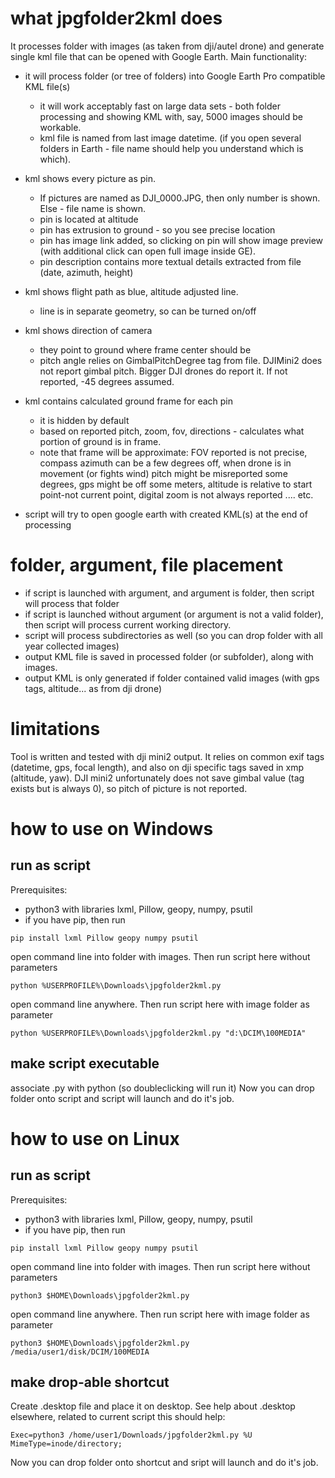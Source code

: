 # what jpgfolder2kml does
It processes folder with images (as taken from dji/autel drone) and generate single kml file that can be opened with Google Earth. 
Main functionality:

- it will process folder (or tree of folders) into Google Earth Pro compatible KML file(s)
  - it will work acceptably fast on large data sets - both folder processing and showing KML with, say, 5000 images should be workable.  
  - kml file is named from last image datetime. (if you open several folders in Earth - file name should help you understand which is which). 

- kml shows every picture as pin. 
  - If pictures are named as DJI_0000.JPG, then only number is shown. Else - file name is shown. 
  - pin is located at altitude
  - pin has extrusion to ground - so you see precise location
  - pin has image link added, so clicking on pin will show image preview (with additional click can open full image inside GE). 
  - pin description contains more textual details extracted from file (date, azimuth, height)

- kml shows flight path as blue, altitude adjusted line.
  - line is in separate geometry, so can be turned on/off

- kml shows direction of camera
  - they point to ground where frame center should be
  - pitch angle relies on GimbalPitchDegree tag from file. DJIMini2 does not report gimbal pitch. Bigger DJI drones do report it. If not reported, -45 degrees assumed. 
  
- kml contains calculated ground frame for each pin
  - it is hidden by default
  - based on reported pitch, zoom, fov, directions - calculates what portion of ground is in frame. 
  - note that frame will be approximate: FOV reported is not precise, compass azimuth can be a few degrees off, when drone is in movement (or fights wind) pitch might be misreported some degrees, gps might be off some meters, altitude is relative to start point-not current point, digital zoom is not always reported .... etc. 

- script will try to open google earth with created KML(s) at the end of processing

# folder, argument, file placement

- if script is launched with argument, and argument is folder, then script will process that folder
- if script is launched without argument (or argument is not a valid folder), then script will process current working directory. 
- script will process subdirectories as well (so you can drop folder with all year collected images)
- output KML file is saved in processed folder (or subfolder), along with images. 
- output KML is only generated if folder contained valid images (with gps tags, altitude... as from dji drone)

# limitations
Tool is written and tested with dji mini2 output. It relies on common exif tags (datetime, gps, focal length), and also on dji specific tags saved in xmp (altitude, yaw). DJI mini2 unfortunately does not save gimbal value (tag exists but is always 0), so pitch of picture is not reported.  

# how to use on Windows
## run as script
Prerequisites:
- python3 with libraries lxml, Pillow, geopy, numpy, psutil
- if you have pip, then run
<!-- -->
    pip install lxml Pillow geopy numpy psutil

open command line into folder with images. Then run script here without parameters 

    python %USERPROFILE%\Downloads\jpgfolder2kml.py 

open command line anywhere. Then run script here with image folder as parameter

    python %USERPROFILE%\Downloads\jpgfolder2kml.py "d:\DCIM\100MEDIA"


## make script executable
associate .py with python (so doubleclicking will run it)
Now you can drop folder onto script and script will launch and do it's job. 

# how to use on Linux
## run as script
Prerequisites:
- python3 with libraries lxml, Pillow, geopy, numpy, psutil
- if you have pip, then run
<!-- -->
    pip install lxml Pillow geopy numpy psutil

open command line into folder with images. Then run script here without parameters 

    python3 $HOME\Downloads\jpgfolder2kml.py 

open command line anywhere. Then run script here with image folder as parameter

    python3 $HOME\Downloads\jpgfolder2kml.py /media/user1/disk/DCIM/100MEDIA


## make drop-able shortcut
Create .desktop file and place it on desktop. 
See help about .desktop elsewhere, related to current script this should help: 

    Exec=python3 /home/user1/Downloads/jpgfolder2kml.py %U
    MimeType=inode/directory;

Now you can drop folder onto shortcut and sript will launch and do it's job. 

